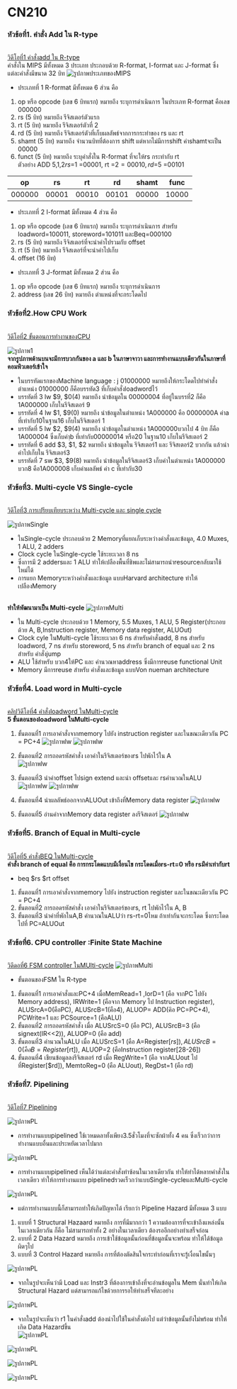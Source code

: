 #                                                              CN210

### หัวข้อที่1. คำสั่ง Add ใน R-type
<br>[วิดีโอที่1 คำสั่งadd ใน R-type](https://youtu.be/pT1bIVJNtd4)
<br>คำสั่งใน MIPS มีทั้งหมด 3 ประเภท ประกอบด้วย R-format, I-format และ J-format ซึ่งแต่ละคำสั่งมีขนาด 32 บิท 
![รูปภาพประเภทของMIPS](https://www.researchgate.net/profile/Yul_Chu/publication/228942202/figure/fig2/AS:669511661412368@1536635427816/Instruction-formats-for-MIPS-architecture-1.png)
* ประเภทที่ 1  R-format  มีทั้งหมด 6 ส่วน คือ
1. op หรือ opcode (เลข 6 บิทแรก) หมายถึง ระบุการดำเนินการ ในประเภท R-format คือเลข 000000 
2. rs (5 บิท) หมายถึง รีจิสเตอร์ตัวแรก
3. rt (5 บิท) หมายถึง รีจิสเตอร์ตัวที่ 2
4. rd (5 บิท) หมายถึง รีจิสเตอร์ตัวที่เก็บผลลัพธ์จากการกระทำของ rs และ rt
5. shamt (5 บิท) หมายถึง จำนวนบิทที่ต้องการ shift แต่หากไม่มีการshift ค่าshamtจะเป็น 00000
6. funct (5 บิท) หมายถึง ระบุคำสั่งใน R-format ที่จะให้rs กระทำกับ rt
<br>ตัวอย่าง ADD $5,$1,$2  rs =$1 =00001, rt =$2 =00010, rd =$5 =00101

| op | rs | rt | rd | shamt | func |
|-----|------|------|------|------|------|
|000000|00001|00010|00101|00000|10000|

* ประเภทที่ 2  I-format  มีทั้งหมด 4 ส่วน คือ
1. op หรือ opcode (เลข 6 บิทแรก) หมายถึง ระบุการดำเนินการ สำหรับ loadword=100011, storeword=101011 และBeq=000100
2. rs (5 บิท) หมายถึง รีจิสเตอร์ที่จะนำค่าไปรวมกับ offset
3. rt (5 บิท) หมายถึง รีจิสเตอร์ที่จะนำค่าไปเก็บ
4. offset (16 บิท) 
* ประเภทที่ 3  J-format  มีทั้งหมด 2 ส่วน คือ
1. op หรือ opcode (เลข 6 บิทแรก) หมายถึง ระบุการดำเนินการ 
2. address (เลข 26 บิท) หมายถึง ตำแหน่งที่จะกระโดดไป


### หัวข้อที่2.How CPU Work
<br>[วิดีโอที่2 ขั้นตอนการทำงานของCPU](https://youtu.be/X4YcjFMqclM)

![รูปภาพ1](git1.jpg)
<br>**จากรูปภาพด้านบนจะมีการบวกกันของ a และ b ในภาษาจาวา และการทำงานแบบเดียวกันในภาษาที่คอมพิวเตอร์เข้าใจ**
* ในบรรทัดแรกของMachine language : j 01000000 หมายถึงให้กระโดดไปทำคำสั่งตำแหน่ง 01000000 ก็คือบรรทัด3 ที่เก็บคำสั่งloadwordไว้
* บรรทัดที่ 3 lw $9, $0(4) หมายถึง นำข้อมูลใน 00000004 ที่อยู่ในบรรที่2 ก็คือ 1A000000 เก็บในรีจิสเตอร์ 9 
* บรรทัดที่ 4 lw $1, $9(0) หมายถึง นำข้อมูลในตำแหน่ง 1A000000 คือ 0000000A ค่าa ที่เท่ากับ10ในฐาน16 เก็บในรีจิสเตอร์ 1
* บรรทัดที่ 5 lw $2, $9(4) หมายถึง นำข้อมูลในตำแหน่ง 1A000000บวกไป 4 บิท ก็คือ 1A000004 ซึ่งเก็บค่าฺb ที่เท่ากับ00000014 หรือ20 ในฐาน10 เก็บในรีจิสเตอร์ 2
* บรรทัดที่ 6 add $3, $1, $2 หมายถึง นำข้อมูลใน รีจิสเตอร์1 และ รีจิสเตอร์2 บวกกัน แล้วนำค่าไปเก็บใน รีจิสเตอร์3
* บรรทัดที่ 7 sw $3, $9(8) หมายถึง นำข้อมูลในรีจิสเตอร์3 เก็บค่าในตำแหน่ง 1A000000 บวก8 คือ1A000008 เก็บค่าผลลัพธ์ ค่า c ที่เท่ากับ30

### หัวข้อที่3. Multi-cycle VS Single-cycle
<br>[วิดีโอที่3 การเปรียบเทียบระหว่าง Multi-cycle และ single cycle](https://youtu.be/f6bQtnDyrzQ)

![รูปภาพSingle](https://i.stack.imgur.com/vCvw1.png)
* ในSingle-cycle ประกอบด้วย 2 Memoryที่แยกเก็บระหว่างคำสั่งและข้อมูล, 4.0 Muxes, 1 ALU, 2 adders
* Clock cycle ในSingle-cycle ใช้ระยะเวลา 8 ns
* ซึ่งการมี 2 addersและ 1 ALU ทำให้เปลืองพื้นที่ชิพและไม่สามารถนำresourceกลับมาใช้ใหม่ได้
* การแยก Memoryระหว่างคำสั่งและข้อมูล แบบHarvard architecture ทำให้เปลืองMemory

<br>**ทำให้พัฒนามาเป็น Multi-cycle**
![รูปภาพMulti](https://lings2mi.files.wordpress.com/2012/12/multicycle-datacontrol.jpg?w=848)
* ใน Multi-cycle ประกอบด้วย 1 Memory, 5.5 Muxes, 1 ALU, 5 Register(ประกอบด้วย A, B,Instruction register, Memory data register, ALUOut)
* Clock cyle ในMulti-cycle ใช้ระยะเวลา 6 ns สำหรับคำสั่งadd, 8 ns สำหรับ loadword, 7 ns สำหรับ storeword, 5 ns สำหรับ branch of equal และ 2 ns สำหรับ คำสั่งjump
* ALU ใช้สำหรับ บวก4ให้PC และ คำนวณหาaddress ซึ่งมีการreuse functional Unit
* Memory มีการreuse สำหรับ คำสั่งและข้อมูล แบบVon nueman architecture

### หัวข้อที่4. Load word in Multi-cycle

<br>[คลิปวิดีโอที่4 คำสั่งloadword ในMulti-cycle](https://youtu.be/DK0LAkcEjHc)
<br>**5 ขั้นตอนของloadword ในMulti-cycle**
1. ขั้นตอนที่1 การเอาคำสั่งจากmemory ไปยัง instruction register และในขณะเดียวกัน PC = PC+4
![รูปภาพlw](Lw1.jpg)
![รูปภาพlw](Lw1.1.jpg)

2. ขั้นตอนที่2 การถอดรหัสคำสั่ง เอาค่าในรีจิสเตอร์ของrs ไปพักไว้ใน A  
![รูปภาพlw](Lw2.jpg)
3. ขั้นตอนที่3 นำค่าoffset ไปsign extend และนำ offsetและ rsคำนวณในALU
![รูปภาพlw](Lw3.jpg)
![รูปภาพlw](Lw3.3.jpg)
4. ขั้นตอนที่4 นำผลลัพธ์ออกจากALUOut เข้าถึงที่Memory data register
![รูปภาพlw](Lw4.jpg)
5. ขั้นตอนที่5 อ่านค่าจากMemory data register ลงรีจิสเตอร์
![รูปภาพlw](Lw5.jpg)

### หัวข้อที่5. Branch of Equal in Multi-cycle

<br>[วิดีโอที่5 คำสั่งBEQ ในMulti-cycle](https://youtu.be/Eh2OFieFIFA)
<br>**คำสั่ง branch of equal คือ การกระโดดแบบมีเงื่อนไข กระโดดเมื่อrs-rt=0 หรือ rsม่ีค่าเท่ากับrt**
* beq $rs $rt offset
1. ขั้นตอนที่1 การเอาคำสั่งจากmemory ไปยัง instruction register และในขณะเดียวกัน PC = PC+4
2. ขั้นตอนที่2 การถอดรหัสคำสั่ง เอาค่าในรีจิสเตอร์ของrs, rt ไปพักไว้ใน A, B
3. ขั้นตอนที่3 นำค่าที่พักในA,B คำนวณในALUว่า rs-rt=0ไหม ถ้าเท่ากันจะกระโดด ซึ่งกระโดดไปที่ PC=ALUOut

### หัวข้อที่6. CPU controller :Finite State Machine

<br>[วิดีดอที่6 FSM controller ในMUlti-cycle](https://youtu.be/zDQW-HyqBxg)
![รูปภาพMulti](https://lings2mi.files.wordpress.com/2012/12/multicycle-datacontrol.jpg?w=848)
* ขั้นตอนของFSM ใน R-type
1. ขั้นตอนที่1 การเอาคำสั่งและPC+4 เมื่อMemRead=1 ,IorD=1 (คือ จากPC ไปยัง Memory address), IRWrite=1 (คือจาก Memory ไป Instruction register), ALUSrcA=0(คือPC), ALUSrcB=1(คือ4), ALUOP= ADD(คิอ PC=PC+4), PCWrite=1 และ PCSource=1 (คือALU)
2. ขั้นตอนที่2 การถอดรหัสคำสั่ง เมื่อ ALUSrcS=0 (คือ PC), ALUSrcB=3 (คือ signext(IR<<2)), ALUOP=0 (คือ add)
3. ขั้นตอนที่3 คำนวณในALU เมื่อ ALUSrcS=1 (คือ A=Register[$rs]), ALUSrcB=0 (คือ B=Register[$rt]), ALUOP=2 (คือInstruction register[28-26])
4. ขั้นตอนที่4 เชียนข้อมูลลงรีจิสเตอร์ rd เมื่อ RegWrite=1 (คือ จากALUout ไปที่Register[$rd]), MemtoReg=0 (คือ ALUout), RegDst=1 (คือ rd)

### หัวข้อที่7. Pipelining

<br>[วิดีโอที่7 Pipelining](https://youtu.be/3Bm1NIazgtc)

![รูปภาพPL](Pl1.jpg)
* การทำงานแบบpipelined ใช้เวหมดลาทั้งเพียง3.5ชั่วโมงที่จะซักผ้าทั้ง 4 คน ซึ่งเร็วกว่าการทำงานแบบอื่นและประหยัดเวลาไปมาก

![รูปภาพPL](Pl2.jpg)
* การทำงานแบบpipelined เห็นได้ว่าแต่ละคำสั่งทำซ้อนในเวลาเดียวกัน ทำให้ทำได้หลายคำสั่งในเวลาเดียว ทำให้การทำงานแบบ pipelinedรวดเร็วกว่าแบบSingle-cycleและMulti-cycle

![รูปภาพPL](Pl3.jpg)
* แต่การทำงานแบบนี้ก็สามารถทำให้เกิดปัญหาได้ เรียกว่า Pipeline Hazard มีทั้งหมด 3 แบบ
1. แบบที่ 1 Structural Hazaard หมายถึง การที่มีมากกว่า 1 ความต้องการที่จะเข้าถึงแหล่งนั้นในเวลาเดียวกัน ก็คือ ไม่สามารถทำทั้ง 2 อย่างในเวลาเดียว ต้องรออีกอย่างทำเสร็จก่อน
2. แบบที่ 2 Data Hazard หมายถึง การเข้าใช้ข้อมูลนั้นก่อนที่ข้อมูลนั้นจะพร้อม ทำให้ได้ข้อมูลผิดๆไป
3. แบบที่ 3 Control Hazard หมายถึง การที่ต้องตัดสินใจกระทำก่อนที่เราจะรู้เงื่อนไขนั้นๆ

![รูปภาพPL](Pl4.jpg)
* จากในรูปจะเห็นว่ามี Load และ Instr3 ที่ต้องการเข้าถึงที่จะอ่านข้อมูลใน Mem นั่นทำให้เกิด Structural Hazard แต่สามารถแก้ไขด้วยการรอให้ทำเสร็จทีละอย่าง 

![รูปภาพPL](Pl5.jpg)
* จากในรูปจะเห็นว่า r1 ในคำสั่งadd ต้องนำไปใช้ในคำสั่งต่อไป แต่ว่าข้อมูลนั้นยังไม่พร้อม ทำให้เกิด Data Hazardขึ้น  
![รูปภาพPL](Pl6.jpg)

![รูปภาพPL](Pl7.jpg)

![รูปภาพPL](Pl8.jpg)

![รูปภาพPL](Pl9.jpg)
